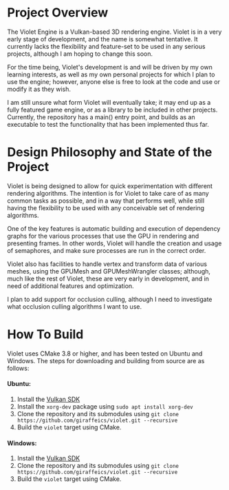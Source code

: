 # Project Overview

The Violet Engine is a Vulkan-based 3D rendering engine. Violet is in a very early stage of development, and the name is somewhat tentative. It currently lacks the flexibility and feature-set to be used in any serious projects, although I am hoping to change this soon.

For the time being, Violet's development is and will be driven by my own learning interests, as well as my own personal projects for which I plan to use the engine; however, anyone else is free to look at the code and use or modify it as they wish.

I am still unsure what form Violet will eventually take; it may end up as a fully featured game engine, or as a library to be included in other projects. Currently, the repository has a main() entry point, and builds as an executable to test the functionality that has been implemented thus far.

# Design Philosophy and State of the Project

Violet is being designed to allow for quick experimentation with different rendering algorithms. The intention is for Violet to take care of as many common tasks as possible, and in a way that performs well, while still having the flexibility to be used with any conceivable set of rendering algorithms.

One of the key features is automatic building and execution of dependency graphs for the various processes that use the GPU in rendering and presenting frames. In other words, Violet will handle the creation and usage of semaphores, and make sure processes are run in the correct order.

Violet also has facilities to handle vertex and transform data of various meshes, using the GPUMesh and GPUMeshWrangler classes; although, much like the rest of Violet, these are very early in development, and in need of additional features and optimization.

I plan to add support for occlusion culling, although I need to investigate what occlusion culling algorithms I want to use.

# How To Build

Violet uses CMake 3.8 or higher, and has been tested on Ubuntu and Windows. The steps for downloading and building from source are as follows:

#### Ubuntu:

1. Install the [Vulkan SDK](https://vulkan.lunarg.com/sdk/home)
2. Install the `xorg-dev` package using `sudo apt install xorg-dev`
3. Clone the repository and its submodules using `git clone https://github.com/giraffeics/violet.git --recursive`
4. Build the `violet` target using CMake.

#### Windows:

1. Install the [Vulkan SDK](https://vulkan.lunarg.com/sdk/home)
2. Clone the repository and its submodules using `git clone https://github.com/giraffeics/violet.git --recursive`
3. Build the `violet` target using CMake.